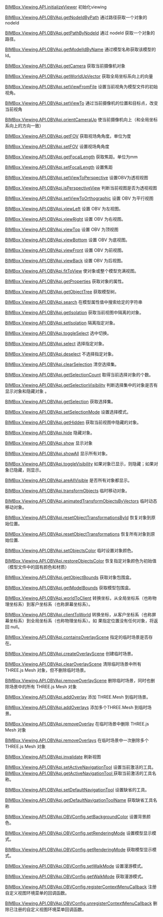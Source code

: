 # 

[BIMBox.Viewing.API.initializeViewer](/methods/bimboxviewingapiinitializeviewer.md)   初始化viewing

[BIMBox.Viewing.API.OBVApi.getNodeIdByPath](/methods/bimboxviewingapiobvapigetnodeidbypath.md) 通过路径获取一个对象的 nodeId

[BIMBox.Viewing.API.OBVApi.getPathByNodeId](/methods/bimboxviewingapiobvapigetpathbynodeid.md) 通过 nodeId 获取一个对象的路径。

[BIMBox.Viewing.API.OBVApi.getModelIdByName](/methods/bimboxviewingapiobvapigetmodelidbyname.md)  通过模型名称获取该模型的 Id。

[BIMBox.Viewing.API.OBVApi.getCamera](/methods/bimboxviewingapiobvapigetcamera.md) 获取当前摄像机对象

[BIMBox.Viewing.API.OBVApi.getWorldUpVector](/methods/bimboxviewingapiobvapigetworldupvector.md)  获取全局坐标系向上的向量

[BIMBox.Viewing.API.OBVApi.setViewFromFile](/methods/bimboxviewingapiobvapisetviewfromfile.md) 设置当前视角为模型文件的初始视角。

[BIMBox.Viewing.API.OBVApi.setViewTo](/methods/bimboxviewingapiobvapisetviewto.md) 通过当前摄像机的位置和目标点，改变当前视角

[BIMBox.Viewing.API.OBVApi.orientCameraUp](/methods/bimboxviewingapiobvapiorientcameraup.md)  使当前摄像机向上（和全局坐标系向上的方向一致）

[BIMBox.Viewing.API.OBVApi.getFOV](/methods/bimboxviewingapiobvapigetfov.md)  获取视场角角度。单位为度

[BIMBox.Viewing.API.OBVApi.setFOV](/methods/bimboxviewingapiobvapisetfov.md)  设置视场角角度

[BIMBox.Viewing.API.OBVApi.getFocalLength](/methods/bimboxviewingapiobvapigetfocallength.md)  获取焦距。单位为mm

[BIMBox.Viewing.API.OBVApi.setFocalLength](/methods/bimboxviewingapiobvapisetfocallength.md)  设置焦距

[BIMBox.Viewing.API.OBVApi.setViewToPerspective](/methods/bimboxviewingapiobvapisetviewtoperspective.md)  设置OBV为透视视图

[BIMBox.Viewing.API.OBVApi.isPerspectiveView](/methods/bimboxviewingapiobvapiisperspectiveview.md)  判断当前视图是否为透视视图

[BIMBox.Viewing.API.OBVApi.setViewToOrthographic](/methods/bimboxviewingapiobvapisetviewtoorthographic.md)  设置 OBV 为平行视图

[BIMBox.Viewing.API.OBVApi.viewLeft](/methods/bimboxviewingapiobvapiviewleft.md)  设置 OBV 为左视图。

[BIMBox.Viewing.API.OBVApi.viewRight](/methods/bimboxviewingapiobvapiviewright.md)  设置 OBV 为右视图。

[BIMBox.Viewing.API.OBVApi.viewTop](/methods/bimboxviewingapiobvapiviewtop.md)  设置 OBV 为顶视图

[BIMBox.Viewing.API.OBVApi.viewBottom](/methods/bimboxviewingapiobvapiviewbottom.md)  设置 OBV 为底视图。

[BIMBox.Viewing.API.OBVApi.viewFront](/methods/bimboxviewingapiobvapiviewfront.md)  设置 OBV 为前视图。

[BIMBox.Viewing.API.OBVApi.viewBack](/methods/bimboxviewingapiobvapiviewback.md)  设置 OBV 为后视图。

[BIMBox.Viewing.API.OBVApi.fitToView](/methods/bimboxviewingapiobvapifittoview.md)  使对象或整个模型充满视图。

[BIMBox.Viewing.API.OBVApi.getProperties](/methods/bimboxviewingapiobvapigetproperties.md)  获取对象的属性。

[BIMBox.Viewing.API.OBVApi.getObjectTree](/methods/bimboxviewingapiobvapigetobjecttree.md) 获取模型树。

[BIMBox.Viewing.API.OBVApi.search](/methods/bimboxviewingapiobvapisearch.md)  在模型属性值中搜索给定的字符串

[BIMBox.Viewing.API.OBVApi.getIsolation](/methods/bimboxviewingapiobvapigetisolation.md)  获取当前视图中隔离的对象。

[BIMBox.Viewing.API.OBVApi.setIsolation](/methods/bimboxviewingapiobvapisetisolation.md)  隔离指定对象。

[BIMBox.Viewing.API.OBVApi.toggleSelect](/methods/bimboxviewingapiobvapitoggleselect.md)  选中切换。

[BIMBox.Viewing.API.OBVApi.select](/methods/bimboxviewingapiobvapiselect.md)  选择指定对象。

[BIMBox.Viewing.API.OBVApi.deselect](/methods/bimboxviewingapiobvapideselect.md) 不选择指定对象。

[BIMBox.Viewing.API.OBVApi.clearSelection](/methods/bimboxviewingapiobvapiclearselection.md)  清空选择集。

[BIMBox.Viewing.API.OBVApi.getSelectionCount](/methods/bimboxviewingapiobvapigetselectioncount.md)  取得当前选择对象的个数。

[BIMBox.Viewing.API.OBVApi.getSelectionVisibility](/methods/bimboxviewingapiobvapigetselectionvisibility.md)  判断选择集中的对象是否有显示对象和隐藏对象 。

[BIMBox.Viewing.API.OBVApi.getSelection](/methods/bimboxviewingapiobvapigetselection.md)  获取选择集。

[BIMBox.Viewing.API.OBVApi.setSelectionMode](/methods/bimboxviewingapiobvapisetselectionmode.md)  设置选择模式。

[BIMBox.Viewing.API.OBVApi.getHidden](/methods/bimboxviewingapiobvapigethidden.md)  获取当前视图中隐藏的对象。

[BIMBox.Viewing.API.OBVApi.hide](/methods/bimboxviewingapiobvapihide.md)   隐藏对象。

[BIMBox.Viewing.API.OBVApi.show](/methods/bimboxviewingapiobvapishow.md)  显示对象

[BIMBox.Viewing.API.OBVApi.showAll](/methods/bimboxviewingapiobvapishowall.md)  显示所有对象。

[BIMBox.Viewing.API.OBVApi.toggleVisibility](/methods/bimboxviewingapiobvapitogglevisibility.md)  如果对象已显示，则隐藏；如果对象已隐藏，则显示。

[BIMBox.Viewing.API.OBVApi.areAllVisible](/methods/bimboxviewingapiobvapiareallvisible.md)  是否所有对象都显示。

[BIMBox.Viewing.API.OBVApi.transformObjects](/methods/bimboxviewingapiobvapitransformobjects.md)  临时移动对象。

[BIMBox.Viewing.API.OBVApi.animatedTransformObjectsByVectors](/methods/bimboxviewingapiobvapianimatedtransformobjectsbyvectors.md)  临时动态移动对象。

[BIMBox.Viewing.API.OBVApi.resetObjectTransformationsById](/methods/bimboxviewingapiobvapiresetobjecttransformationsbyid.md)  恢复对象到原始位置。

[BIMBox.Viewing.API.OBVApi.resetObjectTransformations](/methods/bimboxviewingapiobvapiresetobjecttransformations.md)  恢复所有对象到原始位置.

[BIMBox.Viewing.API.OBVApi.setObjectsColor](/methods/bimboxviewingapiobvapisetobjectscolor.md)  临时设置对象颜色。

[BIMBox.Viewing.API.OBVApi.restoreObjectsColor](/methods/bimboxviewingapiobvapirestoreobjectscolor.md)  恢复指定对象颜色为初始值（模型文件中的固有颜色和材质）

[BIMBox.Viewing.API.OBVApi.getObjectBounds](/methods/bimboxviewingapiobvapigetobjectbounds.md)  获取对象包围盒。

[BIMBox.Viewing.API.OBVApi.getModelBounds](/methods/bimboxviewingapiobvapigetmodelbounds.md)  获取模型包围盒。

[BIMBox.Viewing.API.OBVApi.worldToClient](/methods/bimboxviewingapiobvapiworldtoclient.md)  转换坐标，从全局坐标系（也称物理坐标系）到客户坐标系（也称屏幕坐标系）。

[BIMBox.Viewing.API.OBVApi.clientToWorld](/methods/bimboxviewingapiobvapiclienttoworld.md)  转换坐标，从客户坐标系（也称屏幕坐标系）到全局坐标系（也称物理坐标系）。如 果指定位置没有任何对象，将返回 null。

[BIMBox.Viewing.API.OBVApi.containsOverlayScene](/methods/bimboxviewingapiobvapicontainsoverlayscene.md)  指定的临时场景是否存在。

[BIMBox.Viewing.API.OBVApi.createOverlayScene](/methods/bimboxviewingapiobvapicreateoverlayscene.md)  创建临时场景。

[BIMBox.Viewing.API.OBVApi.clearOverlayScene](/methods/bimboxviewingapiobvapiclearoverlayscene.md)  清除临时场景中所有 THREE.js Mesh 对象，但不删除临时场景。

[BIMBox.Viewing.API.OBVApi.removeOverlayScene](/methods/bimboxviewingapiobvapiremoveoverlayscene.md)  删除临时场景，同时也删除场景中的所有 THREE.js Mesh 对象

[BIMBox.Viewing.API.OBVApi.addOverlay](/methods/bimboxviewingapiobvapiaddoverlay.md)  添加 THREE.Mesh 到临时场景。

[BIMBox.Viewing.API.OBVApi.addOverlays](/methods/bimboxviewingapiobvapiaddoverlays.md)  添加多个THREE.Mesh 到临时场景。

[BIMBox.Viewing.API.OBVApi.removeOverlay](/methods/bimboxviewingapiobvapiremoveoverlay.md)  在临时场景中删除 THREE.js Mesh 对象

[BIMBox.Viewing.API.OBVApi.removeOverlays](/methods/bimboxviewingapiobvapiremoveoverlays.md)  在临时场景中一次删除多个 THREE.js Mesh 对象

[BIMBox.Viewing.API.OBVApi.invalidate](/methods/bimboxviewingapiobvapiinvalidate.md)   刷新视图

[BIMBox.Viewing.API.OBVApi.setActiveNavigationTool](/methods/bimboxviewingapiobvapisetactivenavigationtool.md) 设置当前激活的工具。[BIMBox.Viewing.API.OBVApi.getActiveNavigationTool  ](/methods/bimboxviewingapiobvapigetactivenavigationtool.md)获取当前激活的工具名称。

[BIMBox.Viewing.API.OBVApi.setDefaultNavigationTool](/methods/bimboxviewingapiobvapisetdefaultnavigationtool.md)  设置缺省的工具。

[BIMBox.Viewing.API.OBVApi.getDefaultNavigationToolName](/methods/bimboxviewingapiobvapigetdefaultnavigationtoolname.md)  获取缺省工具名称

[BIMBox.Viewing.API.OBVApi.OBVConfig.setBackgroundColor](/methods/bimboxviewingapiobvapiobvconfigsetbackgroundcolor.md) 设置背景颜色。

[BIMBox.Viewing.API.OBVApi.OBVConfig.setRenderingMode](/methods/bimboxviewingapiobvapiobvconfigsetrenderingmode.md)  设置模型显示模式。

[BIMBox.Viewing.API.OBVApi.OBVConfig.getRenderingMode](/methods/bimboxviewingapiobvapiobvconfiggetrenderingmode.md)  获取模型显示模式。

[BIMBox.Viewing.API.OBVApi.OBVConfig.setWalkMode](/methods/bimboxviewingapiobvapiobvconfigsetwalkmode.md)  设置漫游模式。

[BIMBox.Viewing.API.OBVApi.OBVConfig.getWalkMode](/methods/bimboxviewingapiobvapiobvconfiggetwalkmode.md)  获取漫游模式。

[BIMBox.Viewing.API.OBVApi.OBVConfig.registerContextMenuCallback](/methods/bimboxviewingapiobvapiobvconfigregistercontextmenucallback.md)  注册自定义视图环境菜单的回调函数。

[BIMBox.Viewing.API.OBVApi.OBVConfig.unregisterContextMenuCallback](/methods/bimboxviewingapiobvapiobvconfigunregistercontextmenucallback.md)  删除已注册的自定义视图环境菜单回调函数。

























